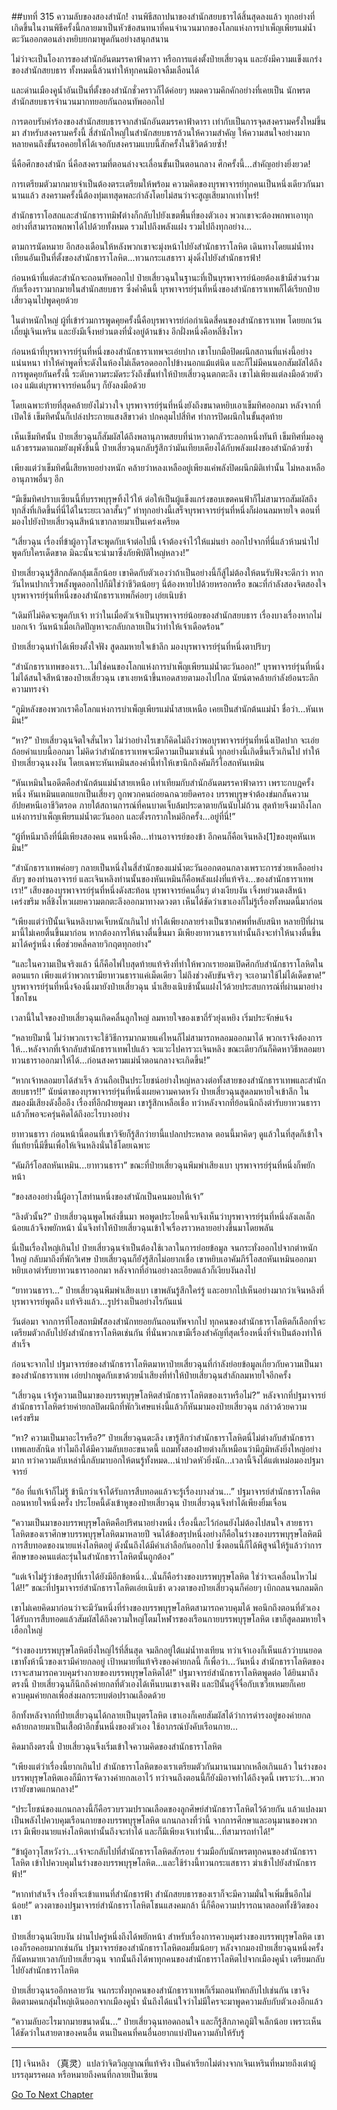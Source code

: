 ##บทที่ 315 ความลับของสองสำนัก!
งานพิธีสถาปนาของสำนักสยบธารได้สิ้นสุดลงแล้ว ทุกอย่างที่เกิดขึ้นในงานพิธีครั้งนี้กลายมาเป็นหัวข้อสนทนาที่คนจำนวนมากของโลกแห่งการบำเพ็ญเพียรแม่น้ำตะวันออกตอนล่างหยิบยกมาพูดกันอย่างสนุกสนาน

ไม่ว่าจะเป็นโองการของสำนักอันตมรรคาฟ้าดารา หรือการแต่งตั้งป๋ายเสี่ยวฉุน และยังมีความแข็งแกร่งของสำนักสยบธาร ทั้งหมดนี้ล้วนทำให้ทุกคนมิอาจลืมเลือนได้

และด่านเมืองคูน้ำอันเป็นที่ตั้งของสำนักชั่วคราวก็ได้ค่อยๆ หมดความคึกคักอย่างที่เคยเป็น นักพรตสำนักสยบธารจำนวนมากทยอยกันถอนทัพออกไป

การตอบรับคำร้องของสำนักสยบธารจากสำนักอันตมรรคาฟ้าดารา เท่ากับเป็นการจุดสงครามครั้งใหม่ขึ้นมา สำหรับสงครามครั้งนี้ สี่สำนักใหญ่ในสำนักสยบธารล้วนให้ความสำคัญ ให้ความสนใจอย่างมาก หลายคนถึงขั้นรอคอยให้ได้เจอกับสงครามแบบนี้สักครั้งในชีวิตด้วยซ้ำ!

นี่คือศึกของสำนัก นี่คือสงครามที่ตอนล่างจะเลื่อนขั้นเป็นตอนกลาง ศึกครั้งนี้...สำคัญอย่างยิ่งยวด!

การเตรียมตัวมากมายจำเป็นต้องตระเตรียมให้พร้อม ความคิดของบุรพาจารย์ทุกคนเป็นหนึ่งเดียวกันมานานแล้ว สงครามครั้งนี้ต้องทุ่มเทสุดพละกำลังโดยไม่สนว่าจะสูญเสียมากเท่าไหร่!

สำนักธาราโอสถและสำนักธาราทมิฬต่างก็กลับไปยังเขตพื้นที่ของตัวเอง พวกเขาจะต้องพกพาเอาทุกอย่างที่สามารถพกพาได้ไปด้วยทั้งหมด รวมไปถึงพลังแฝง รวมไปถึงทุกอย่าง...

ตามการนัดหมาย อีกสองเดือนให้หลังพวกเขาจะมุ่งหน้าไปยังสำนักธาราโลหิต เดินทางโดยแม่น้ำทงเทียนอันเป็นที่ตั้งของสำนักธาราโลหิต...ทวนกระแสธารา มุ่งดิ่งไปยังสำนักธารฟ้า!

ก่อนหน้าที่แต่ละสำนักจะถอนทัพออกไป ป๋ายเสี่ยวฉุนในฐานะที่เป็นบุรพาจารย์น้อยต้องเข้ามีส่วนร่วมกับเรื่องราวมากมายในสำนักสยบธาร ซึ่งค่ำคืนนี้ บุรพาจารย์รุ่นที่หนึ่งของสำนักธาราเทพก็ได้เรียกป๋ายเสี่ยวฉุนไปพูดคุยด้วย

ในตำหนักใหญ่ ผู้ที่เข้าร่วมการพูดคุยครั้งนี้คือบุรพาจารย์ก่อกำเนิดสี่คนของสำนักธาราเทพ โดยยกเว้นเถี่ยมู่เจินเหริน และยังมีเจิ้งหย่วนตงที่นั่งอยู่ด้านข้าง อีกฝั่งหนึ่งคือหลี่ชิงโหว

ก่อนหน้าที่บุรพาจารย์รุ่นที่หนึ่งของสำนักธาราเทพจะเอ่ยปาก เขาโบกมือปิดผนึกสถานที่แห่งนี้อย่างแน่นหนา ทำให้คำพูดที่จะดังในห้องไม่เล็ดรอดออกไปข้างนอกแม้แต่นิด และก็ไม่มีคนนอกสัมผัสได้ถึงการพูดคุยกันครั้งนี้ ระดับความระมัดระวังถึงขั้นทำให้ป๋ายเสี่ยวฉุนตกตะลึง เขาไม่เพียงแต่ลงมือด้วยตัวเอง แม้แต่บุรพาจารย์คนอื่นๆ ก็ยังลงมือด้วย

โดยเฉพาะท้ายที่สุดคล้ายยังไม่วางใจ บุรพาจารย์รุ่นที่หนึ่งยังถึงขนาดหยิบเอาเข็มทิศออกมา หลังจากที่เปิดใช้ เข็มทิศนั้นก็เปล่งประกายแสงสีขาวดำ ปกคลุมไปสี่ทิศ ทำการปิดผนึกในขั้นสุดท้าย

เห็นเข็มทิศนั้น ป๋ายเสี่ยวฉุนก็สัมผัสได้ถึงพลานุภาพสยบที่น่าหวาดกลัวระลอกหนึ่งทันที เข็มทิศที่มองดูแล้วธรรมดาแถมยังผุพังชิ้นนี้ ป๋ายเสี่ยวฉุนกลับรู้สึกว่ามันเทียบเคียงได้กับพลังแฝงของสำนักด้วยซ้ำ

เพียงแต่ว่าเข็มทิศนี้เสียหายอย่างหนัก คล้ายว่าหลงเหลืออยู่เพียงแค่พลังปิดผนึกมิติเท่านั้น ไม่หลงเหลืออานุภาพอื่นๆ อีก

“มีเข็มทิศปราบเซียนนี้ที่บรรพบุรุษทิ้งไว้ให้ ต่อให้เป็นผู้แข็งแกร่งขอบเขตคนฟ้าก็ไม่สามารถสัมผัสถึงทุกสิ่งที่เกิดขึ้นที่นี่ได้ในระยะเวลาสั้นๆ” ทำทุกอย่างนี้เสร็จบุรพาจารย์รุ่นที่หนึ่งก็ผ่อนลมหายใจ ตอนที่มองไปยังป๋ายเสี่ยวฉุนสีหน้าเขากลายมาเป็นเคร่งเครียด

“เสี่ยวฉุน เรื่องที่ข้าผู้อาวุโสจะพูดกับเจ้าต่อไปนี้ เจ้าต้องจำไว้ให้แม่นยำ ออกไปจากที่นี่แล้วห้ามนำไปพูดกับใครเด็ดขาด มิฉะนั้นจะนำมาซึ่งภัยพิบัติใหญ่หลวง!”

ป๋ายเสี่ยวฉุนรู้สึกกลัดกลุ้มเล็กน้อย เขาคิดกับตัวเองว่าถ้าเป็นอย่างนี้ก็สู้ไม่ต้องให้ตนรับฟังจะดีกว่า หากวันไหนปากเร็วพลั้งพูดออกไปก็มิใช่ว่าชีวิตน้อยๆ นี่ต้องหายไปด้วยหรอกหรือ ขณะที่กำลังสองจิตสองใจ บุรพาจารย์รุ่นที่หนึ่งของสำนักธาราเทพก็ค่อยๆ เอ่ยเนิบช้า


“เดิมทีไม่คิดจะพูดกับเจ้า ทว่าในเมื่อตัวเจ้าเป็นบุรพาจารย์น้อยของสำนักสยบธาร เรื่องบางเรื่องหากไม่บอกเจ้า วันหน้าเมื่อเกิดปัญหาจะกลับกลายเป็นว่าทำให้เจ้าเดือดร้อน”


ป๋ายเสี่ยวฉุนทำได้เพียงตั้งใจฟัง สูดลมหายใจเข้าลึก มองบุรพาจารย์รุ่นที่หนึ่งตาปริบๆ


“สำนักธาราเทพของเรา...ไม่ใช่คนของโลกแห่งการบำเพ็ญเพียรแม่น้ำตะวันออก!” บุรพาจารย์รุ่นที่หนึ่งไม่ได้สนใจสีหน้าของป๋ายเสี่ยวฉุน เขาเงยหน้าขึ้นทอดสายตามองไปไกล นัยน์ตาคล้ายกำลังย้อนระลึกความทรงจำ


“ภูมิหลังของพวกเราคือโลกแห่งการบำเพ็ญเพียรแม่น้ำสายเหนือ เคยเป็นสำนักต้นแม่น้ำ ชื่อว่า...หันเหมิน!”


“หา?” ป๋ายเสี่ยวฉุนจิตใจสั่นไหว ไม่ว่าอย่างไรเขาก็คิดไม่ถึงว่าพอบุรพาจารย์รุ่นที่หนึ่งเปิดปาก จะเอ่ยถ้อยคำแบบนี้ออกมา ไม่คิดว่าสำนักธาราเทพจะมีความเป็นมาเช่นนี้ ทุกอย่างนี้เกิดขึ้นเร็วเกินไป ทำให้ป๋ายเสี่ยวฉุนงงงัน โดยเฉพาะหันเหมินสองคำนี้ทำให้เขานึกถึงคัมภีร์โอสถหันเหมิน


“หันเหมินในอดีตคือสำนักต้นแม่น้ำสายเหนือ เท่าเทียมกับสำนักอันตมรรคาฟ้าดารา เพราะกบฎครั้งหนึ่ง หันเหมินแตกแยกเป็นเสี่ยงๆ ถูกพวกคนถ่อยฉกฉวยยึดครอง บรรพบุรุษจำต้องข่มกลั้นความอัปยศหนีเอาชีวิตรอด ภายใต้สถานการณ์ที่คนบาดเจ็บล้มประดาตายกันนับไม่ถ้วน สุดท้ายจึงมาถึงโลกแห่งการบำเพ็ญเพียรแม่น้ำตะวันออก และตั้งรกรากใหม่อีกครั้ง...อยู่ที่นี่!”


“ผู้ที่หนีมาถึงที่นี่มีเพียงสองคน คนหนึ่งคือ...ท่านอาจารย์ของข้า อีกคนก็คือเจินหลิง[1]ของยุคหันเหมิน!”


“สำนักธาราเทพค่อยๆ กลายเป็นหนึ่งในสี่สำนักของแม่น้ำตะวันออกตอนกลางเพราะการช่วยเหลืออย่างลับๆ ของท่านอาจารย์ และเจินหลิงท่านนั้นของหันเหมินก็คือพลังแฝงที่แท้จริง...ของสำนักธาราเทพเรา!” เสียงของบุรพาจารย์รุ่นที่หนึ่งดังสะท้อน บุรพาจารย์คนอื่นๆ ต่างเงียบงัน เจิ้งหย่วนตงสีหน้าเคร่งขรึม หลี่ชิงโหวเผยความตกตะลึงออกมาทางดวงตา เห็นได้ชัดว่าเขาเองก็ไม่รู้เรื่องทั้งหมดนี้มาก่อน


“เพียงแต่ว่าปีนั้นเจินหลิงบาดเจ็บหนักเกินไป ทำได้เพียงกลายร่างเป็นซากศพที่หลับสนิท หลายปีที่ผ่านมานี้ไม่เคยตื่นขึ้นมาก่อน หากต้องการให้นางตื่นขึ้นมา มีเพียงยาทวนธาราเท่านั้นถึงจะทำให้นางตื่นขึ้นมาได้ครู่หนึ่ง เพื่อช่วยคลี่คลายวิกฤตทุกอย่าง”


“และในความเป็นจริงแล้ว นี่ก็คือไพ่ใบสุดท้ายแท้จริงที่ทำให้พวกเรายอมเปิดศึกกับสำนักธาราโลหิตในตอนแรก เพียงแต่ว่าพวกเรามียาทวนธาราแค่เม็ดเดียว ไม่ถึงช่วงคับขันจริงๆ จะเอามาใช้ไม่ได้เด็ดขาด!” บุรพาจารย์รุ่นที่หนึ่งจ้องนิ่งมายังป๋ายเสี่ยวฉุน น้ำเสียงเนิบช้านั้นแฝงไว้ด้วยประสบการณ์ที่ผ่านมาอย่างโชกโชน


เวลานี้ในใจของป๋ายเสี่ยวฉุนเกิดคลื่นลูกใหญ่ ลมหายใจของเขาถี่รัวยุ่งเหยิง เริ่มประจักษ์แจ้ง


“หลายปีมานี้ ไม่ว่าพวกเราจะใช้วิธีการมากมายแค่ไหนก็ไม่สามารถหลอมออกมาได้ พวกเราจึงต้องการให้...หลังจากที่เจ้ากลับสำนักธาราเทพไปแล้ว จะแวะไปคารวะเจินหลิง ขณะเดียวกันก็คิดหาวิธีหลอมยาทวนธาราออกมาให้ได้...ก่อนสงครามแม่น้ำตอนกลางจะเกิดขึ้น!”


“หากเจ้าหลอมยาได้สำเร็จ ล้วนถือเป็นประโยชน์อย่างใหญ่หลวงต่อทั้งสายของสำนักธาราเทพและสำนักสยบธาร!!” นัยน์ตาของบุรพาจารย์รุ่นที่หนึ่งเผยความคาดหวัง ป๋ายเสี่ยวฉุนสูดลมหายใจเข้าลึก ในสมองมีเสียงดังอื้ออึง เรื่องที่อีกฝ่ายพูดมา เขารู้สึกเหลือเชื่อ ทว่าหลังจากที่ย้อนนึกถึงตำรับยาทวนธาราแล้วก็พอจะครุ่นคิดได้ถึงอะไรบางอย่าง


ยาทวนธารา ก่อนหน้านี้ตอนที่เขาวิจัยก็รู้สึกว่ายานี้แปลกประหลาด ตอนนี้มาคิดๆ ดูแล้วในที่สุดก็เข้าใจ ที่แท้ยานี้มีขึ้นเพื่อให้เจินหลิงนั่นใช้โดยเฉพาะ


“คัมภีร์โอสถหันเหมิน...ยาทวนธารา” ขณะที่ป๋ายเสี่ยวฉุนพึมพำเสียงเบา บุรพาจารย์รุ่นที่หนึ่งก็พยักหน้า


“ของสองอย่างนี้ผู้อาวุโสท่านหนึ่งของสำนักเป็นคนมอบให้เจ้า”


“ลิงตัวนั้น?” ป๋ายเสี่ยวฉุนพูดโพล่งขึ้นมา พอพูดประโยคนี้จบจึงเห็นว่าบุรพาจารย์รุ่นที่หนึ่งลังเลเล็กน้อยแล้วจึงพยักหน้า นั่นจึงทำให้ป๋ายเสี่ยวฉุนเข้าใจเรื่องราวหลายอย่างขึ้นมาโดยพลัน


นี่เป็นเรื่องใหญ่เกินไป ป๋ายเสี่ยวฉุนจำเป็นต้องใช้เวลาในการย่อยข้อมูล จนกระทั่งออกไปจากตำหนักใหญ่ กลับมาถึงที่พักวิเศษ ป๋ายเสี่ยวฉุนก็ยังรู้สึกไม่อยากเชื่อ เขาหยิบเอาคัมภีร์โอสถหันเหมินออกมา หยิบเอาตำรับยาทวนธาราออกมา หลังจากที่อ่านอย่างละเอียดแล้วก็เงียบงันลงไป


“ยาทวนธารา...” ป๋ายเสี่ยวฉุนพึมพำเสียงเบา เขาพลันรู้สึกใคร่รู้ และอยากไปเห็นอย่างมากว่าเจินหลิงที่บุรพาจารย์พูดถึง แท้จริงแล้ว...รูปร่างเป็นอย่างไรกันแน่


วันต่อมา จากการที่โอสถทมิฬสองสำนักทยอยกันถอนทัพจากไป ทุกคนของสำนักธาราโลหิตก็เลือกที่จะเตรียมตัวกลับไปยังสำนักธาราโลหิตเช่นกัน ที่นั่นพวกเขามีเรื่องสำคัญที่สุดเรื่องหนึ่งที่จำเป็นต้องทำให้สำเร็จ


ก่อนจะจากไป ปฐมาจารย์ของสำนักธาราโลหิตมาหาป๋ายเสี่ยวฉุนที่กำลังย่อยข้อมูลเกี่ยวกับความเป็นมาของสำนักธาราเทพ เอ่ยปากพูดกับเขาด้วยน้ำเสียงที่ทำให้ป๋ายเสี่ยวฉุนสำลักลมหายใจอีกครั้ง


“เสี่ยวฉุน เจ้ารู้ความเป็นมาของบรรพบุรุษโลหิตสำนักธาราโลหิตของเราหรือไม่?” หลังจากที่ปฐมาจารย์สำนักธาราโลหิตร่ายค่ายกลปิดผนึกที่พักวิเศษแห่งนี้แล้วก็หันมามองป๋ายเสี่ยวฉุน กล่าวด้วยความเคร่งขรึม


“หา? ความเป็นมาอะไรหรือ?” ป๋ายเสี่ยวฉุนตะลึง เขารู้สึกว่าสำนักธาราโลหิตนี่ไม่ต่างกับสำนักธาราเทพเลยสักนิด ทำไมถึงได้มีความลับเยอะขนาดนี้ แถมทั้งสองฝ่ายต่างก็เหมือนว่ามีภูมิหลังยิ่งใหญ่อย่างมาก ทว่าความลับเหล่านี้กลับมาบอกให้ตนรู้ทั้งหมด...น่าปวดหัวยิ่งนัก...เวลานี้จึงได้แต่เหม่อมองปฐมาจารย์


“อ้อ ที่แท้เจ้าก็ไม่รู้ ข้านึกว่าเจ้าได้รับการสืบทอดแล้วจะรู้เรื่องบางส่วน...” ปฐมาจารย์สำนักธาราโลหิตถอนหายใจหนึ่งครั้ง ประโยคนี้ดังเข้าหูของป๋ายเสี่ยวฉุน ป๋ายเสี่ยวฉุนจึงทำได้เพียงยิ้มเจื่อน


“ความเป็นมาของบรรพบุรุษโลหิตคือปริศนาอย่างหนึ่ง เรื่องนี้ละไว้ก่อนยังไม่ต้องไปสนใจ สายธาราโลหิตของเราศึกษาบรรพบุรุษโลหิตมาหลายปี จนได้ข้อสรุปหนึ่งอย่างก็คือในร่างของบรรพบุรุษโลหิตมีการสืบทอดของนายแห่งโลหิตอยู่ ดังนั้นถึงได้มีคำเล่าลือกันออกไป ซึ่งตอนนี้ก็ได้พิสูจน์ให้รู้แล้วว่าการศึกษาของคนแต่ละรุ่นในสำนักธาราโลหิตนั้นถูกต้อง”


“แต่เจ้าไม่รู้ว่าข้อสรุปที่เราได้ยังมีอีกข้อหนึ่ง...นั่นก็คือร่างของบรรพบุรุษโลหิต ใช่ว่าจะเคลื่อนไหวไม่ได้!!” ขณะที่ปฐมาจารย์สำนักธาราโลหิตเอ่ยเนิบช้า ดวงตาของป๋ายเสี่ยวฉุนก็ค่อยๆ เบิกถลนจนกลมดิก


เขาไม่เคยคิดมาก่อนว่าจะมีวันหนึ่งที่ร่างของบรรพบุรุษโลหิตสามารถควบคุมได้ พอนึกถึงตอนที่ตัวเองได้รับการสืบทอดแล้วสัมผัสได้ถึงความใหญ่โตมโหฬารของเรือนกายบรรพบุรุษโลหิต เขาก็สูดลมหายใจเฮือกใหญ่


“ร่างของบรรพบุรุษโลหิตยิ่งใหญ่ไร้ที่สิ้นสุด จมลึกอยู่ใต้แม่น้ำทงเทียน ทว่าเจ้าเองก็เห็นแล้วว่าบนยอดเขาทั้งห้านิ้วของเรามีค่ายกลอยู่ เป้าหมายที่แท้จริงของค่ายกลนี้ ก็เพื่อว่า...วันหนึ่ง สำนักธาราโลหิตของเราจะสามารถควบคุมร่างกายของบรรพบุรุษโลหิตได้!” ปฐมาจารย์สำนักธาราโลหิตพูดต่อ ได้ยินมาถึงตรงนี้ ป๋ายเสี่ยวฉุนก็นึกถึงค่ายกลที่ตัวเองได้เห็นบนเขาจงเฟิง และปีนั้นอู๋จี๋จื่อกับเซวี่ยเหมยก็เคยควบคุมค่ายกลเพื่อส่งผลกระทบต่อปราณเลือดด้วย


อีกทั้งหลังจากที่ป๋ายเสี่ยวฉุนได้กลายเป็นบุตรโลหิต เขาเองก็เคยสัมผัสได้ว่าการดำรงอยู่ของค่ายกลคล้ายกลายมาเป็นเสื้อผ้าอีกชั้นหนึ่งของตัวเอง ใช้อาภรณ์บังคับเรือนกาย...


คิดมาถึงตรงนี้ ป๋ายเสี่ยวฉุนจึงเริ่มเข้าใจความคิดของสำนักธาราโลหิต


“เพียงแต่ว่าเรื่องนี้ยากเกินไป สำนักธาราโลหิตของเราเตรียมตัวกันมานานมากเหลือเกินแล้ว ในร่างของบรรพบุรุษโลหิตเองก็มีการจัดวางค่ายกลเอาไว้ ทว่าจนถึงตอนนี้ก็ยังมิอาจทำได้ถึงจุดนี้ เพราะว่า...พวกเรายังขาดแกนกลาง!”


“ประโยชน์ของแกนกลางนี้ก็คือรวบรวมปราณเลือดของลูกศิษย์สำนักธาราโลหิตไว้ด้วยกัน แล้วแปลงมาเป็นพลังไปควบคุมเรือนกายของบรรพบุรุษโลหิต แกนกลางที่ว่านี้ จากการศึกษาและอนุมานของพวกเรา มีเพียงนายแห่งโลหิตเท่านั้นถึงจะทำได้ และก็มีเพียงเจ้าเท่านั้น...ที่สามารถทำได้!”


“ข้าผู้อาวุโสหวังว่า...เจ้าจะกลับไปที่สำนักธาราโลหิตสักรอบ ร่วมมือกับนักพรตทุกคนของสำนักธาราโลหิต เข้าไปควบคุมในร่างของบรรพบุรุษโลหิต...และใช้ร่างนี้ทวนกระแสธารา ฆ่าเข้าไปยังสำนักธารฟ้า!”


“หากทำสำเร็จ เรื่องที่จะเข้าแทนที่สำนักธารฟ้า สำนักสยบธารของเราก็จะมีความมั่นใจเพิ่มขึ้นอีกไม่น้อย!” ดวงตาของปฐมาจารย์สำนักธาราโลหิตโชนแสงคมกล้า นี่ก็คือความปรารถนาตลอดทั้งชีวิตของเขา


ป๋ายเสี่ยวฉุนเงียบงัน ผ่านไปครู่หนึ่งถึงได้พยักหน้า สำหรับเรื่องการควบคุมร่างของบรรพบุรุษโลหิต เขาเองก็รอคอยมากเช่นกัน ปฐมาจารย์ของสำนักธาราโลหิตอมยิ้มน้อยๆ หลังจากมองป๋ายเสี่ยวฉุนหนึ่งครั้งก็นัดหมายเวลากับป๋ายเสี่ยวฉุน จากนั้นถึงได้พาทุกคนของสำนักธาราโลหิตไปจากเมืองคูน้ำ เตรียมกลับไปยังสำนักธาราโลหิต


ป๋ายเสี่ยวฉุนรออีกหลายวัน จนกระทั่งทุกคนของสำนักธาราเทพก็เริ่มถอนทัพกลับไปเช่นกัน เขาจึงติดตามคนกลุ่มใหญ่เดินออกจากเมืองคูน้ำ นั่นถึงได้แน่ใจว่าไม่มีใครจะมาพูดความลับกับตัวเองอีกแล้ว


“ความลับอะไรมากมายขนาดนั้น...” ป๋ายเสี่ยวฉุนทอดถอนใจ และก็รู้สึกภาคภูมิใจเล็กน้อย เพราะเห็นได้ชัดว่าในสายตาของคนอื่น ตนเป็นคนที่คนอื่นอยากแบ่งปันความลับให้รับรู้



------

[1] เจินหลิง （真灵）แปลว่าจิตวิญญาณที่แท้จริง เป็นคำเรียกไม่ต่างจากเจินเหรินที่หมายถึงเต๋าผู้บรรลุมรรคผล หรือหมายถึงคนที่กลายเป็นเซียน


[Go To Next Chapter]( ./133.md)